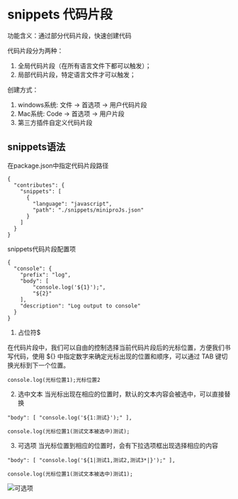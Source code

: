 # snippets 代码片段

功能含义：通过部分代码片段，快速创建代码

代码片段分为两种：
1. 全局代码片段（在所有语言文件下都可以触发）；
2. 局部代码片段，特定语言文件才可以触发；

创建方式：
1. windows系统: 文件 -> 首选项 -> 用户代码片段
2. Mac系统: Code -> 首选项 -> 用户片段
3. 第三方插件自定义代码片段

## snippets语法
在package.json中指定代码片段路径
```
{
  "contributes": {
    "snippets": [
      {
        "language": "javascript",
        "path": "./snippets/miniproJs.json"
      }
    ]
  }
}
```

snippets代码片段配置项
```
{
  "console": {
    "prefix": "log",
    "body": [
        "console.log('${1}');",
        "${2}"
    ],
    "description": "Log output to console"
  }
}
```

1. 占位符$

在代码片段中，我们可以自由的控制选择当前代码片段后的光标位置，方便我们书写代码，使用 ${} 中指定数字来确定光标出现的位置和顺序，可以通过 TAB 键切换光标到下一个位置。
```
console.log(光标位置1);光标位置2
```

2. 选中文本
当光标出现在相应的位置时，默认的文本内容会被选中，可以直接替换

```
"body": [ "console.log('${1:测试}');" ],

console.log(光标位置1(测试文本被选中)测试);
```

3. 可选项
当光标位置到相应的位置时，会有下拉选项框出现选择相应的内容

```
"body": [ "console.log('${1|测试1,测试2,测试3*|}');" ],

console.log(光标位置1(测试文本被选中)测试1);
```
![可选项](https://rengar-1253859411.cos.ap-chengdu.myqcloud.com/img/508d6c951fe22da55221dc1ca17d527.png)